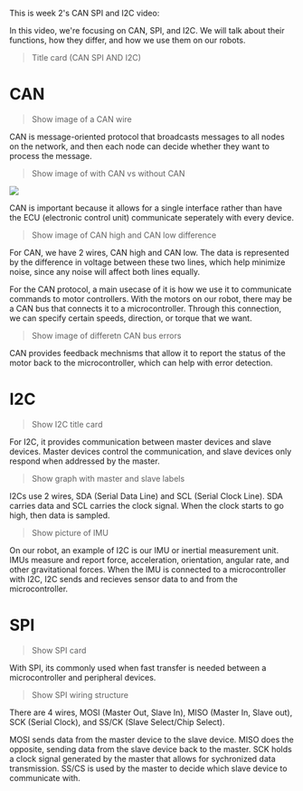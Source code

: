 This is week 2's CAN SPI and I2C video:

In this video, we're focusing on CAN, SPI, and I2C. We will talk about their functions, how they differ, and how we use them on our robots. 

> Title card (CAN SPI AND I2C)

# CAN 

> Show image of a CAN wire

CAN is message-oriented protocol that broadcasts messages to all nodes on the network, and then each node can decide whether they want to process the message. 

> Show image of with CAN vs without CAN 

![](images/video_script_can_spi_i2c/Can_Difference.gif)

CAN is important because it allows for a single interface rather than have the ECU (electronic control unit) communicate seperately with every device.

> Show image of CAN high and CAN low difference

For CAN, we have 2 wires, CAN high and CAN low. The data is represented by the difference in voltage between these two lines, which help minimize noise, since any noise will affect both lines equally.

For the CAN protocol, a main usecase of it is how we use it to communicate commands to motor controllers. With the motors on our robot, there may be a CAN bus that connects it to a microcontroller. Through this connection, we can specify certain speeds, direction, or torque that we want. 

> Show image of differetn CAN bus errors

CAN provides feedback mechnisms that allow it to report the status of the motor back to the microcontroller, which can help with error detection.

# I2C

> Show I2C title card

For I2C, it provides communication between master devices and slave devices. Master devices control the communication, and slave devices only respond when addressed by the master. 

> Show graph with master and slave labels

I2Cs use 2 wires, SDA (Serial Data Line) and SCL (Serial Clock Line). SDA carries data and SCL carries the clock signal. When the clock starts to go high, then data is sampled.

> Show picture of IMU

On our robot, an example of I2C is our IMU or inertial measurement unit. IMUs measure and report force, acceleration, orientation, angular rate, and other gravitational forces. When the IMU is connected to a microcontroller with I2C, I2C sends and recieves sensor data to and from the microcontroller.

# SPI

> Show SPI card

With SPI, its commonly used when fast transfer is needed between a microcontroller and peripheral devices.

> Show SPI wiring structure

There are 4 wires, MOSI (Master Out, Slave In), MISO (Master In, Slave out), SCK (Serial Clock), and SS/CK (Slave Select/Chip Select). 

MOSI sends data from the master device to the slave device. MISO does the opposite, sending data from the slave device back to the master. SCK holds a clock signal generated by the master that allows for sychronized data transmission. SS/CS is used by the master to decide which slave device to communicate with.




